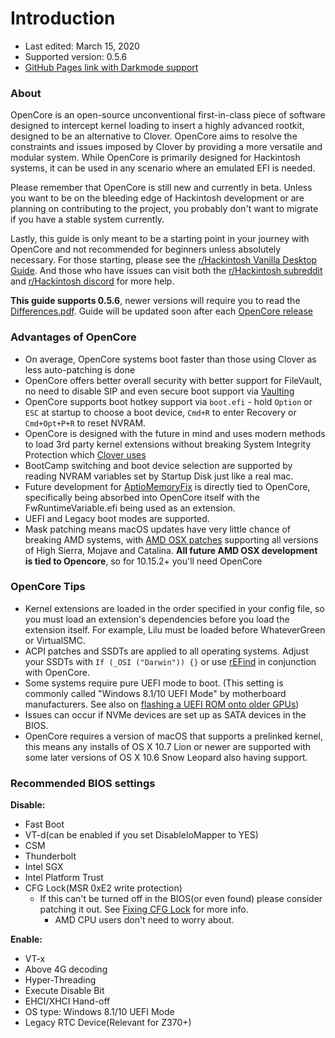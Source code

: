 # Introduction
* Last edited: March 15, 2020
* Supported version: 0.5.6
* [GitHub Pages link with Darkmode support](https://khronokernel.github.io/Opencore-Vanilla-Desktop-Guide/)

### About

OpenCore is an open-source unconventional first-in-class piece of software designed to intercept kernel loading to insert a highly advanced rootkit, designed to be an alternative to Clover. OpenCore aims to resolve the constraints and issues imposed by Clover by providing a more versatile and modular system. While OpenCore is primarily designed for Hackintosh systems, it can be used in any scenario where an emulated EFI is needed.

Please remember that OpenCore is still new and currently in beta. Unless you want to be on the bleeding edge of Hackintosh development or are planning on contributing to the project, you probably don't want to migrate if you have a stable system currently.

Lastly, this guide is only meant to be a starting point in your journey with OpenCore and not recommended for beginners unless absolutely necessary. For those starting, please see the [r/Hackintosh Vanilla Desktop Guide](https://hackintosh.gitbook.io/-r-hackintosh-vanilla-desktop-guide/). And those who have issues can visit both the [r/Hackintosh subreddit](https://www.reddit.com/r/hackintosh/) and [r/Hackintosh discord](https://discord.gg/u8V7N5C) for more help.

**This guide supports 0.5.6**, newer versions will require you to read the [Differences.pdf](https://github.com/acidanthera/OpenCorePkg/blob/master/Docs/Differences/Differences.pdf). Guide will be updated soon after each [OpenCore release](https://github.com/acidanthera/OpenCorePkg/releases)

### Advantages of OpenCore

* On average, OpenCore systems boot faster than those using Clover as less auto-patching is done
* OpenCore offers better overall security with better support for FileVault, no need to disable SIP and even secure boot support via [Vaulting](/post-install/security.md#Vault)
* OpenCore supports boot hotkey support via `boot.efi` - hold `Option` or `ESC` at startup to choose a boot device, `Cmd+R` to enter Recovery or `Cmd+Opt+P+R` to reset NVRAM.
* OpenCore is designed with the future in mind and uses modern methods to load 3rd party kernel extensions without breaking System Integrity Protection which [Clover uses](https://github.com/CloverHackyColor/CloverBootloader/blob/master/rEFIt_UEFI/Platform/kext_inject.cpp#L920)
* BootCamp switching and boot device selection are supported by reading NVRAM variables set by Startup Disk just like a real mac.
* Future development for [AptioMemoryFix](https://github.com/acidanthera/AptioFixPkg) is directly tied to OpenCore, specifically being absorbed into OpenCore itself with the FwRuntimeVariable.efi being used as an extension.
* UEFI and Legacy boot modes are supported.
* Mask patching means macOS updates have very little chance of breaking AMD systems, with [AMD OSX patches](https://github.com/AMD-OSX/AMD_Vanilla/tree/opencore) supporting all versions of High Sierra, Mojave and Catalina. **All future AMD OSX development is tied to Opencore**, so for 10.15.2+ you'll need OpenCore

### OpenCore Tips

* Kernel extensions are loaded in the order specified in your config file, so you must load an extension's dependencies before you load the extension itself. For example, Lilu must be loaded before WhateverGreen or VirtualSMC.
* ACPI patches and SSDTs are applied to all operating systems. Adjust your SSDTs with `If (_OSI ("Darwin")) {}` or use [rEFind](http://rodsbooks.com/refind/) in conjunction with OpenCore.
* Some systems require pure UEFI mode to boot. (This setting is commonly called "Windows 8.1/10 UEFI Mode" by motherboard manufacturers. See also on [flashing a UEFI ROM onto older GPUs](https://github.com/acidanthera/WhateverGreen/blob/master/Manual/FAQ.Radeon.en.md))
* Issues can occur if NVMe devices are set up as SATA devices in the BIOS.
* OpenCore requires a version of macOS that supports a prelinked kernel, this means any installs of OS X 10.7 Lion or newer are supported with some later versions of OS X 10.6 Snow Leopard also having support.

### Recommended BIOS settings

**Disable:**

* Fast Boot
* VT-d(can be enabled if you set DisableIoMapper to YES)
* CSM
* Thunderbolt
* Intel SGX
* Intel Platform Trust
* CFG Lock(MSR 0xE2 write protection)
  * If this can't be turned off in the BIOS(or even found) please consider patching it out. See [Fixing CFG Lock](extras/msr-lock.md) for more info.
    * AMD CPU users don't need to worry about.

**Enable:**

* VT-x
* Above 4G decoding
* Hyper-Threading
* Execute Disable Bit
* EHCI/XHCI Hand-off
* OS type: Windows 8.1/10 UEFI Mode
* Legacy RTC Device(Relevant for Z370+)

